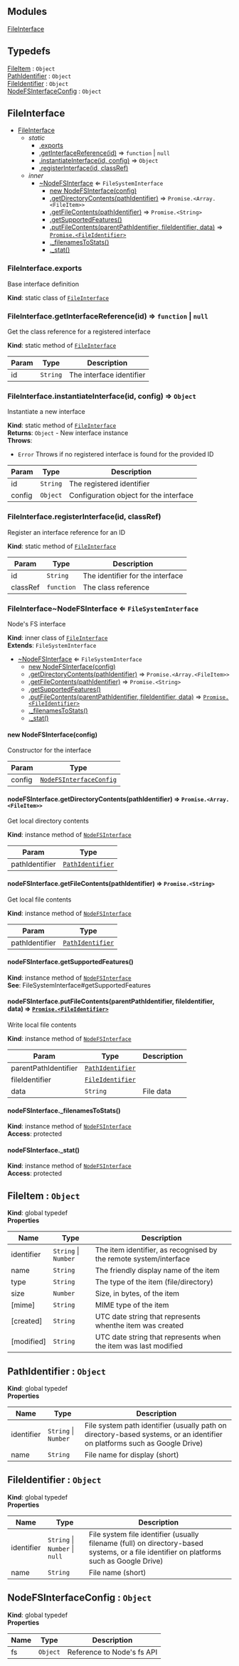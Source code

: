 ## Modules

<dl>
<dt><a href="#module_FileInterface">FileInterface</a></dt>
<dd></dd>
</dl>

## Typedefs

<dl>
<dt><a href="#FileItem">FileItem</a> : <code>Object</code></dt>
<dd></dd>
<dt><a href="#PathIdentifier">PathIdentifier</a> : <code>Object</code></dt>
<dd></dd>
<dt><a href="#FileIdentifier">FileIdentifier</a> : <code>Object</code></dt>
<dd></dd>
<dt><a href="#NodeFSInterfaceConfig">NodeFSInterfaceConfig</a> : <code>Object</code></dt>
<dd></dd>
</dl>

<a name="module_FileInterface"></a>

## FileInterface

* [FileInterface](#module_FileInterface)
    * _static_
        * [.exports](#module_FileInterface.module.exports)
        * [.getInterfaceReference(id)](#module_FileInterface.getInterfaceReference) ⇒ <code>function</code> \| <code>null</code>
        * [.instantiateInterface(id, config)](#module_FileInterface.instantiateInterface) ⇒ <code>Object</code>
        * [.registerInterface(id, classRef)](#module_FileInterface.registerInterface)
    * _inner_
        * [~NodeFSInterface](#module_FileInterface.NodeFSInterface) ⇐ <code>FileSystemInterface</code>
            * [new NodeFSInterface(config)](#new_module_FileInterface.NodeFSInterface_new)
            * [.getDirectoryContents(pathIdentifier)](#module_FileInterface.NodeFSInterface+getDirectoryContents) ⇒ <code>Promise.&lt;Array.&lt;FileItem&gt;&gt;</code>
            * [.getFileContents(pathIdentifier)](#module_FileInterface.NodeFSInterface+getFileContents) ⇒ <code>Promise.&lt;String&gt;</code>
            * [.getSupportedFeatures()](#module_FileInterface.NodeFSInterface+getSupportedFeatures)
            * [.putFileContents(parentPathIdentifier, fileIdentifier, data)](#module_FileInterface.NodeFSInterface+putFileContents) ⇒ [<code>Promise.&lt;FileIdentifier&gt;</code>](#FileIdentifier)
            * [._filenamesToStats()](#module_FileInterface.NodeFSInterface+_filenamesToStats)
            * [._stat()](#module_FileInterface.NodeFSInterface+_stat)

<a name="module_FileInterface.module.exports"></a>

### FileInterface.exports
Base interface definition

**Kind**: static class of [<code>FileInterface</code>](#module_FileInterface)  
<a name="module_FileInterface.getInterfaceReference"></a>

### FileInterface.getInterfaceReference(id) ⇒ <code>function</code> \| <code>null</code>
Get the class reference for a registered interface

**Kind**: static method of [<code>FileInterface</code>](#module_FileInterface)  

| Param | Type | Description |
| --- | --- | --- |
| id | <code>String</code> | The interface identifier |

<a name="module_FileInterface.instantiateInterface"></a>

### FileInterface.instantiateInterface(id, config) ⇒ <code>Object</code>
Instantiate a new interface

**Kind**: static method of [<code>FileInterface</code>](#module_FileInterface)  
**Returns**: <code>Object</code> - New interface instance  
**Throws**:

- <code>Error</code> Throws if no registered interface is
 found for the provided ID


| Param | Type | Description |
| --- | --- | --- |
| id | <code>String</code> | The registered identifier |
| config | <code>Object</code> | Configuration object for the  interface |

<a name="module_FileInterface.registerInterface"></a>

### FileInterface.registerInterface(id, classRef)
Register an interface reference for an ID

**Kind**: static method of [<code>FileInterface</code>](#module_FileInterface)  

| Param | Type | Description |
| --- | --- | --- |
| id | <code>String</code> | The identifier for the interface |
| classRef | <code>function</code> | The class reference |

<a name="module_FileInterface.NodeFSInterface"></a>

### FileInterface~NodeFSInterface ⇐ <code>FileSystemInterface</code>
Node's FS interface

**Kind**: inner class of [<code>FileInterface</code>](#module_FileInterface)  
**Extends**: <code>FileSystemInterface</code>  

* [~NodeFSInterface](#module_FileInterface.NodeFSInterface) ⇐ <code>FileSystemInterface</code>
    * [new NodeFSInterface(config)](#new_module_FileInterface.NodeFSInterface_new)
    * [.getDirectoryContents(pathIdentifier)](#module_FileInterface.NodeFSInterface+getDirectoryContents) ⇒ <code>Promise.&lt;Array.&lt;FileItem&gt;&gt;</code>
    * [.getFileContents(pathIdentifier)](#module_FileInterface.NodeFSInterface+getFileContents) ⇒ <code>Promise.&lt;String&gt;</code>
    * [.getSupportedFeatures()](#module_FileInterface.NodeFSInterface+getSupportedFeatures)
    * [.putFileContents(parentPathIdentifier, fileIdentifier, data)](#module_FileInterface.NodeFSInterface+putFileContents) ⇒ [<code>Promise.&lt;FileIdentifier&gt;</code>](#FileIdentifier)
    * [._filenamesToStats()](#module_FileInterface.NodeFSInterface+_filenamesToStats)
    * [._stat()](#module_FileInterface.NodeFSInterface+_stat)

<a name="new_module_FileInterface.NodeFSInterface_new"></a>

#### new NodeFSInterface(config)
Constructor for the interface


| Param | Type |
| --- | --- |
| config | [<code>NodeFSInterfaceConfig</code>](#NodeFSInterfaceConfig) | 

<a name="module_FileInterface.NodeFSInterface+getDirectoryContents"></a>

#### nodeFSInterface.getDirectoryContents(pathIdentifier) ⇒ <code>Promise.&lt;Array.&lt;FileItem&gt;&gt;</code>
Get local directory contents

**Kind**: instance method of [<code>NodeFSInterface</code>](#module_FileInterface.NodeFSInterface)  

| Param | Type |
| --- | --- |
| pathIdentifier | [<code>PathIdentifier</code>](#PathIdentifier) | 

<a name="module_FileInterface.NodeFSInterface+getFileContents"></a>

#### nodeFSInterface.getFileContents(pathIdentifier) ⇒ <code>Promise.&lt;String&gt;</code>
Get local file contents

**Kind**: instance method of [<code>NodeFSInterface</code>](#module_FileInterface.NodeFSInterface)  

| Param | Type |
| --- | --- |
| pathIdentifier | [<code>PathIdentifier</code>](#PathIdentifier) | 

<a name="module_FileInterface.NodeFSInterface+getSupportedFeatures"></a>

#### nodeFSInterface.getSupportedFeatures()
**Kind**: instance method of [<code>NodeFSInterface</code>](#module_FileInterface.NodeFSInterface)  
**See**: FileSystemInterface#getSupportedFeatures  
<a name="module_FileInterface.NodeFSInterface+putFileContents"></a>

#### nodeFSInterface.putFileContents(parentPathIdentifier, fileIdentifier, data) ⇒ [<code>Promise.&lt;FileIdentifier&gt;</code>](#FileIdentifier)
Write local file contents

**Kind**: instance method of [<code>NodeFSInterface</code>](#module_FileInterface.NodeFSInterface)  

| Param | Type | Description |
| --- | --- | --- |
| parentPathIdentifier | [<code>PathIdentifier</code>](#PathIdentifier) |  |
| fileIdentifier | [<code>FileIdentifier</code>](#FileIdentifier) |  |
| data | <code>String</code> | File data |

<a name="module_FileInterface.NodeFSInterface+_filenamesToStats"></a>

#### nodeFSInterface.\_filenamesToStats()
**Kind**: instance method of [<code>NodeFSInterface</code>](#module_FileInterface.NodeFSInterface)  
**Access**: protected  
<a name="module_FileInterface.NodeFSInterface+_stat"></a>

#### nodeFSInterface.\_stat()
**Kind**: instance method of [<code>NodeFSInterface</code>](#module_FileInterface.NodeFSInterface)  
**Access**: protected  
<a name="FileItem"></a>

## FileItem : <code>Object</code>
**Kind**: global typedef  
**Properties**

| Name | Type | Description |
| --- | --- | --- |
| identifier | <code>String</code> \| <code>Number</code> | The item identifier, as  recognised by the remote system/interface |
| name | <code>String</code> | The friendly display name of the item |
| type | <code>String</code> | The type of the item (file/directory) |
| size | <code>Number</code> | Size, in bytes, of the item |
| [mime] | <code>String</code> | MIME type of the item |
| [created] | <code>String</code> | UTC date string that represents  whenthe item was created |
| [modified] | <code>String</code> | UTC date string that represents  when the item was last modified |

<a name="PathIdentifier"></a>

## PathIdentifier : <code>Object</code>
**Kind**: global typedef  
**Properties**

| Name | Type | Description |
| --- | --- | --- |
| identifier | <code>String</code> \| <code>Number</code> | File system path identifier  (usually path on directory-based systems, or an identifier on  platforms such as Google Drive) |
| name | <code>String</code> | File name for display (short) |

<a name="FileIdentifier"></a>

## FileIdentifier : <code>Object</code>
**Kind**: global typedef  
**Properties**

| Name | Type | Description |
| --- | --- | --- |
| identifier | <code>String</code> \| <code>Number</code> \| <code>null</code> | File system file  identifier (usually filename (full) on directory-based systems,  or a file identifier on platforms such as Google Drive) |
| name | <code>String</code> | File name (short) |

<a name="NodeFSInterfaceConfig"></a>

## NodeFSInterfaceConfig : <code>Object</code>
**Kind**: global typedef  
**Properties**

| Name | Type | Description |
| --- | --- | --- |
| fs | <code>Object</code> | Reference to Node's fs API |

